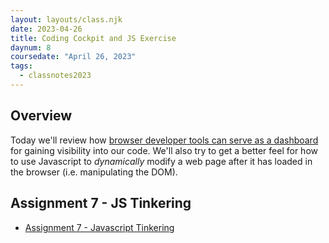 ```yaml
---
layout: layouts/class.njk
date: 2023-04-26
title: Coding Cockpit and JS Exercise
daynum: 8
coursedate: "April 26, 2023"
tags:
  - classnotes2023
---
```


## Overview

Today we'll review how [browser developer tools can serve as a dashboard](../../topics/coding_cockpit/) for gaining visibility into our code. We'll also try to get a better feel for how to use Javascript to *dynamically* modify a web page after it has loaded in the browser (i.e. manipulating the DOM).

## Assignment 7 - JS Tinkering

* [Assignment 7 - Javascript Tinkering](../../assignments/7/)
